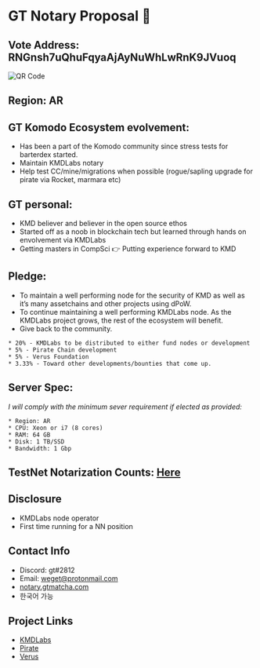 # GT Notary Proposal :tea:

## Vote Address: RNGnsh7uQhuFqyaAjAyNuWhLwRnK9JVuoq
![QR Code](https://notary.inputforward.com/wp-content/uploads/2019/03/qr-e1554040554582.png)

## Region: AR

## GT Komodo Ecosystem evolvement:
* Has been a part of the Komodo community since stress tests for barterdex started.
* Maintain KMDLabs notary
* Help test CC/mine/migrations when possible (rogue/sapling upgrade for pirate via Rocket, marmara etc)

## GT personal:
* KMD believer and believer in the open source ethos
* Started off as a noob in blockchain tech but learned through hands on envolvement via KMDLabs
* Getting masters in CompSci :point_right: Putting experience forward to KMD


## Pledge:
* To maintain a well performing node for the security of KMD as well as it’s many assetchains and other projects using dPoW.
* To continue maintaining a well performing KMDLabs node. As the KMDLabs project grows, the rest of the ecosystem will benefit.
* Give back to the community.
```
* 20% - KMDLabs to be distributed to either fund nodes or development
* 5% - Pirate Chain development
* 5% - Verus Foundation
* 3.33% - Toward other developments/bounties that come up.
```

## Server Spec:

_I will comply with the minimum sever requirement if elected as provided:_

```
* Region: AR
* CPU: Xeon or i7 (8 cores)
* RAM: 64 GB
* Disk: 1 TB/SSD
* Bandwidth: 1 Gbp
```

## TestNet Notarization Counts: [Here](https://notarystats.info/testnet.php)

## Disclosure
* KMDLabs node operator
* First time running for a NN position

## Contact Info
* Discord: gt#2812
* Email: weget@protonmail.com
* [notary.gtmatcha.com](https://gtmatcha.com)
* 한국어 가능

## Project Links
* [KMDLabs](https://kmdlabs.com/)
* [Pirate](https://pirate.black/)
* [Verus](https://veruscoin.io/)

